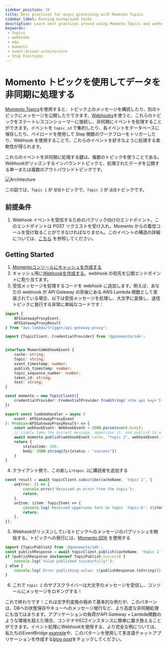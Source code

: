 ```yaml
---
sidebar_position: 20
title: Best practices for async processing with Momento Topics
sidebar_label: Running background tasks
description: Learn best practices around using Momento Topics and webhooks to process data asynchronously in your event-driven architectures.
keywords:
 - topics
 - webhooks
 - eda
 - momento
 - event-driven architecture
 - Step Functions
---
```


# Momento トピックを使用してデータを非同期に処理する

[Momento Topics](../)を使用すると、トピック上のメッセージを購読したり、別のトピックにメッセージを公開したりできます。[Webhooks](../webhooks/overview)を使うと、これらのトピックをステートレスコンシューマーに接続し、非同期にイベントを処理することができます。イベントを `topic_id` で集約したり、各イベントをデータベースに保存したり、ペイロードを使用して Step 関数のワークフローをトリガーしたり、Webhook を使用することで、これらのイベントを好きなように処理する柔軟性が得られます。

これらのイベントを非同期に処理する鍵は、複数のトピックを使うことである。Webhookがリッスンするインバウンドトピックと、処理されたデータを公開する単一または複数のアウトバウンドトピックです。

![Architecture](@site/static/img/topics/patterns/asynchronous-processing.png)

この図では、`Topic 1` が `受信`トピックで、`Topic 2` が `送信`トピックです。

## 前提条件
1. Webhook イベントを受信するためのパブリック向けのエンドポイント。このエンドポイントは POST リクエストを受け入れ、Momento からの着信コールを受け取ることができなければなりません。このイベントの構造の詳細については、[こちら](../webhooks/overview#example-event) を参照してください。

## Getting Started
1. [Momentoコンソールにキャッシュを作成する](https://console.gomomento.com/caches/create)
2. キャッシュ用に[Webhookを作成する](/topics/webhooks/creating-a-webhook)。webhook の宛先を公開エンドポイントに割り当てます。
3. 受信メッセージを処理するコードを webhook に追加します。例えば、あなたの webhook が API Gateway の背後にある AWS Lambda 関数として実装されている場合、以下は受信メッセージを処理し、大文字に変換し、送信トピックに発行する非常に単純なコードです：
```typescript
import {
    APIGatewayProxyEvent,
    APIGatewayProxyResult
} from "aws-lambda/trigger/api-gateway-proxy";

import {TopicClient, CredentialProvider} from '@gomomento/sdk';


interface MomentoWebhookEvent {
    cache: string;
    topic: string;
    event_timestamp: number;
    publish_timestamp: number;
    topic_sequence_number: number;
    token_id: string;
    text: string;
}

const momento = new TopicClient({
    credentialProvider: CredentialProvider.fromString('<the api key>'),
})

export const lambdaHandler = async (
    event: APIGatewayProxyEvent
): Promise<APIGatewayProxyResult> => {
    const webhookEvent: WebhookEvent = JSON.parse(event.body);
    // simply take the current message, uppercase it, and publish to a new topic
    await momento.publish(webhookEvent.cache, "topic 2", webhookEvent.text.toUpperCase());
    return {
        statusCode: 200,
        body: JSON.stringify({status : "success"})
    }
}
```
4. クライアント側で、この新しい`topic 2`に購読者を追加する
```typescript
const result = await topicClient.subscribe(cacheName, 'topic 2', {
    onError: () => {
        console.error('Received an error from the topic');
        return;
    },
    onItem: (item: TopicItem) => {
        console.log(`Received uppercase text on topic 'topic-b': ${item.value().toString()}`);
        return;
    },
});
```
5. Webhookがリッスンしているトピックへのメッセージのパブリッシュを開始する。トピックへの発行には、[Momento SDK](/topics/develop/api-reference) を使用する
```typescript
import {TopicPublish} from '@gomomento/sdk';
const publishResponse = await topicClient.publish(cacheName, 'topic 1', 'a value');
if (publishResponse instanceof TopicPublish.Success) {
    console.log('Value published successfully!');
} else {
    console.log(`Error publishing value: ${publishResponse.toString()}`);
}
```
6. これで `topic 2` のサブスクライバーは大文字のメッセージを受信し、コンソールにメッセージをロギングする！

これで終わりです！これは文字列変換の極めて基本的な例だが、このパターンは、DBへの状態保存やキューへのメッセージ発行など、より高度な非同期処理にも当てはまります。アプリケーションの負荷がAPI Gateway + Lambda関数のような環境を超えた場合、コンテナやEC2インスタンスに簡単に置き換えることができます。イベント処理にWebhookを使用する、より完全な例については、私たちのEventBridge [example](/topics/integrations/lambda-handler)や、このパターンを使用して多言語チャットアプリケーションを作成する[blog post](https://www.gomomento.com/blog/how-to-use-webhooks-and-momento-topics-to-build-a-multi-language-chat-app)をチェックしてください。
